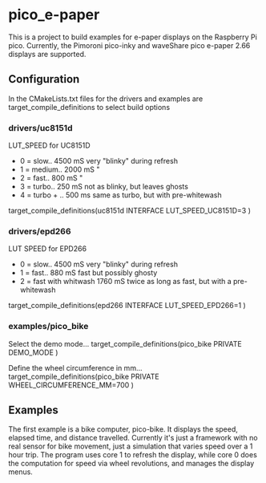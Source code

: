 # pico_e-paper
This is a project to build examples for e-paper displays on the Raspberry Pi pico.
Currently, the Pimoroni pico-inky and waveShare pico e-paper 2.66 displays are supported.

## Configuration
In the CMakeLists.txt files for the drivers and examples are target_compile_definitions to select build options

### drivers/uc8151d
LUT_SPEED for UC8151D
- 0 = slow..		4500 mS   very "blinky" during refresh
- 1 = medium..	    2000 mS		"
- 2 = fast..	 	800 mS		"
- 3 = turbo..	    250 mS   not as blinky, but leaves ghosts
- 4 = turbo + ..	500 ms	 same as turbo, but with pre-whitewash

target_compile_definitions(uc8151d INTERFACE LUT_SPEED_UC8151D=3 )

### drivers/epd266
 LUT SPEED for EPD266
- 0 = slow..				4500 mS   very "blinky" during refresh
- 1 = fast..				 880 mS	  fast but possibly ghosty	
- 2 = fast with whitwash	1760 mS	  twice as long as fast, but with a pre-whitewash

target_compile_definitions(epd266 INTERFACE LUT_SPEED_EPD266=1 )

### examples/pico_bike
Select the demo mode...
target_compile_definitions(pico_bike PRIVATE DEMO_MODE )

Define the wheel circumference in mm...
target_compile_definitions(pico_bike PRIVATE WHEEL_CIRCUMFERENCE_MM=700 )

## Examples
The first example is a bike computer, pico-bike. It displays the speed, elapsed time, and distance travelled.
Currently it's just a framework with no real sensor for bike movement, just a simulation that varies speed over a 1 hour trip.
The program uses core 1 to refresh the display, while core 0 does the computation for speed via wheel revolutions, and manages the display menus.

